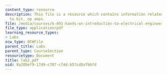 ```yaml
---
content_type: resource
description: This file is a resource which contains information related to introduction
  to bjt, op amps.
file: /media/courses/6-091-hands-on-introduction-to-electrical-engineering-lab-skills-january-iap-2008/8a28bef917d9c787cf4db57cd8afbbfd_lab2.pdf
file_type: application/pdf
learning_resource_types:
- Labs
ocw_type: OCWFile
parent_title: Labs
parent_type: CourseSection
resourcetype: Document
title: lab2.pdf
uid: 8a28bef9-17d9-c787-cf4d-b57cd8afbbfd
---
```

